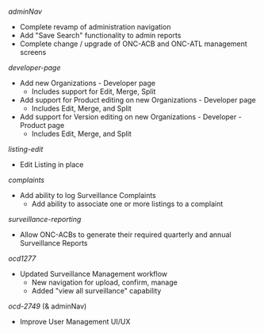 _adminNav_
* Complete revamp of administration navigation
* Add "Save Search" functionality to admin reports
* Complete change / upgrade of ONC-ACB and ONC-ATL management screens

_developer-page_
* Add new Organizations - Developer page
  * Includes support for Edit, Merge, Split
* Add support for Product editing on new Organizations - Developer page
  * Includes Edit, Merge, and Split
* Add support for Version editing on new Organizations - Developer - Product page
  * Includes Edit, Merge, and Split

_listing-edit_
* Edit Listing in place

_complaints_
* Add ability to log Surveillance Complaints
  * Add ability to associate one or more listings to a complaint

_surveillance-reporting_
* Allow ONC-ACBs to generate their required quarterly and annual Surveillance Reports

_ocd1277_
* Updated Surveillance Management workflow
  * New navigation for upload, confirm, manage
  * Added "view all surveillance" capability

_ocd-2749_ (& adminNav)
* Improve User Management UI/UX
